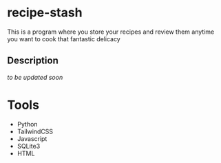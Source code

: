 # recipe-stash
This is a program where you store your recipes and review them anytime you want to cook that fantastic delicacy

## Description
_to be updated soon_

# Tools
- Python
- TailwindCSS
- Javascript
- SQLite3
- HTML
